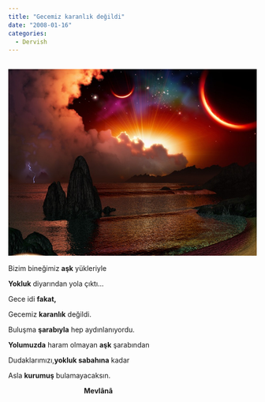 ```yaml
---
title: "Gecemiz karanlık değildi"
date: "2008-01-16"
categories: 
  - Dervish
---
```


 [![gece.jpg](../uploads/2008/01/gece.jpg)](../uploads/2008/01/gece.jpg "gece.jpg")

Bizim bineğimiz **aşk** yükleriyle

**Yokluk** diyarından yola çıktı...

Gece idi **fakat,**

Gecemiz **karanlık** değildi.

Buluşma **şarabıyla** hep aydınlanıyordu.

**Yolumuzda** haram olmayan **aşk** şarabından

Dudaklarımızı,**yokluk sabahına** kadar

Asla **kurumuş** bulamayacaksın.

                                       **Mevlânâ**
